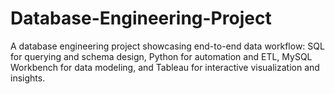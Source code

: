 # Database-Engineering-Project
A database engineering project showcasing end-to-end data workflow: SQL for querying and schema design, Python for automation and ETL, MySQL Workbench for data modeling, and Tableau for interactive visualization and insights.

